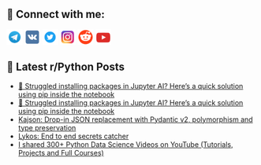 ## 🔎 Connect with me:
[<img src="https://github.com/bullbesh/bullbesh/blob/main/images/Telegram.png" width="32" height="32" />](https://t.me/bullbesh)
[<img src="https://github.com/bullbesh/bullbesh/blob/main/images/VK.png" width="32" height="32" />](https://vk.com/bullbesh)
[<img src="https://github.com/bullbesh/bullbesh/blob/main/images/Twitter.png" width="32" height="32" />](https://twitter.com/bullbesh1)
[<img src="https://github.com/bullbesh/bullbesh/blob/main/images/Instagram.png" width="32" height="32" />](https://www.instagram.com/bullbesh)
[<img src="https://github.com/bullbesh/bullbesh/blob/main/images/Reddit.png" width="32" height="32" />](https://www.reddit.com/user/bullbesh)
[<img src="https://github.com/bullbesh/bullbesh/blob/main/images/YouTube.png" width="32" height="32" />](https://www.youtube.com/channel/UCtfjRs6uzgq5mfm8S06WTcg)

## 📕 Latest r/Python Posts
<!-- BLOG-POST-LIST:START -->
- [🤖 Struggled installing packages in Jupyter AI? Here’s a quick solution using pip inside the notebook](https://www.reddit.com/r/Python/comments/1ll3n5v/struggled_installing_packages_in_jupyter_ai_heres/)
- [🤖 Struggled installing packages in Jupyter AI? Here’s a quick solution using pip inside the notebook](https://www.reddit.com/r/Python/comments/1ll33sk/struggled_installing_packages_in_jupyter_ai_heres/)
- [Kajson: Drop-in JSON replacement with Pydantic v2, polymorphism and type preservation](https://www.reddit.com/r/Python/comments/1ll1djh/kajson_dropin_json_replacement_with_pydantic_v2/)
- [Lykos: End to end secrets catcher](https://www.reddit.com/r/Python/comments/1ll0qkv/lykos_end_to_end_secrets_catcher/)
- [I shared 300+ Python Data Science Videos on YouTube &lpar;Tutorials, Projects and Full Courses&rpar;](https://www.reddit.com/r/Python/comments/1lkxvye/i_shared_300_python_data_science_videos_on/)
<!-- BLOG-POST-LIST:END -->
